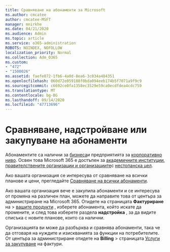 ```yaml
---
title: Сравняване на абонаменти за Microsoft
ms.author: cmcatee
author: cmcatee-MSFT
manager: mnirkhe
ms.date: 04/21/2020
ms.audience: Admin
ms.topic: article
ms.service: o365-administration
ROBOTS: NOINDEX, NOFOLLOW
localization_priority: Normal
ms.collection: Adm_O365
ms.custom:
- "472"
- "1500026"
ms.assetid: faefe872-1fb6-4a0d-8ea6-3c034a484351
ms.openlocfilehash: 060d72e059188f0bda094eeb174b5f7071a9f9c9
ms.sourcegitcommit: c6692ce0fa1358ec3529e59ca0ecdfdea4cdc759
ms.translationtype: MT
ms.contentlocale: bg-BG
ms.lasthandoff: 09/14/2020
ms.locfileid: "47713696"
---
```

# <a name="compare-upgrade-or-purchase-subscriptions"></a>Сравняване, надстройване или закупуване на абонаменти
  
Абонаментите са налични за [бизнеса](https://products.office.com/compare-all-microsoft-office-products?tab=2)и предприятията за [корпоративно ниво](https://products.office.com/business/compare-more-office-365-for-business-plans). Освен това Microsoft 365 е достъпен за [академичните институции](https://products.office.com/academic/compare-office-365-education-plans), [правителствените организации и организациите](https://products.office.com/government/compare-office-365-government-plans)с [нестопанска цел](https://products.office.com/nonprofit/office-365-nonprofit-plans-and-pricing?tab=1).
  
Ако вашата организация се интересува от сравняване на всички планове и цени, прегледайте [Сравняване на всички абонаменти](https://products.office.com/business/compare-more-office-365-for-business-plans).
  
Ако вашата организация вече е закупила абонаменти и се интересува от промяна на различен план, можете да направите това от центъра за администриране на Microsoft 365. Отидете на страницата **Фактуриране** на \> [вашите продукти](https://go.microsoft.com/fwlink/p/?linkid=842054) , изберете абонамента, който искате да промените, и след това изберете раздела **надстройка** , за да видите списъка с новите планове, които са налични.
  
Организацията ви може да разбърква и сравнява абонаменти, така че да отговаря на нуждите и изискванията за функции на потребителите. От центъра за администриране отидете на **Billing** \> страницата [Услуги за закупуване](https://go.microsoft.com/fwlink/p/?linkid=868433) на фактури.
